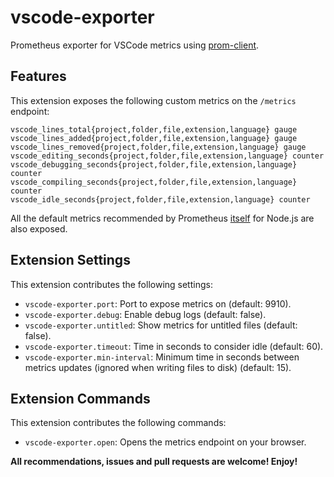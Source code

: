 # vscode-exporter

Prometheus exporter for VSCode metrics using [prom-client](https://github.com/siimon/prom-client).

## Features

This extension exposes the following custom metrics on the `/metrics` endpoint:

```text
vscode_lines_total{project,folder,file,extension,language} gauge
vscode_lines_added{project,folder,file,extension,language} gauge
vscode_lines_removed{project,folder,file,extension,language} gauge
vscode_editing_seconds{project,folder,file,extension,language} counter
vscode_debugging_seconds{project,folder,file,extension,language} counter
vscode_compiling_seconds{project,folder,file,extension,language} counter
vscode_idle_seconds{project,folder,file,extension,language} counter
```

All the default metrics recommended by Prometheus [itself](https://prometheus.io/docs/instrumenting/writing_clientlibs/#standard-and-runtime-collectors) for Node.js are also exposed.

## Extension Settings

This extension contributes the following settings:

* `vscode-exporter.port`: Port to expose metrics on (default: 9910).
* `vscode-exporter.debug`: Enable debug logs (default: false).
* `vscode-exporter.untitled`: Show metrics for untitled files (default: false).
* `vscode-exporter.timeout`: Time in seconds to consider idle (default: 60).
* `vscode-exporter.min-interval`: Minimum time in seconds between metrics updates (ignored when writing files to disk) (default: 15).

## Extension Commands

This extension contributes the following commands:

* `vscode-exporter.open`: Opens the metrics endpoint on your browser.

**All recommendations, issues and pull requests are welcome! Enjoy!**

